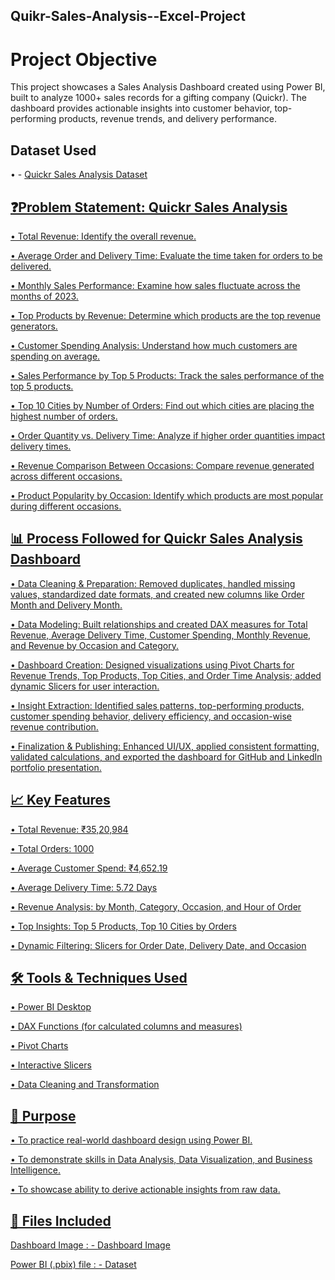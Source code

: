## Quikr-Sales-Analysis--Excel-Project
# Project Objective 
This project showcases a Sales Analysis Dashboard created using Power BI, built to analyze 1000+ sales records for a gifting company (Quickr). The dashboard provides actionable insights into customer behavior, top-performing products, revenue trends, and delivery performance.
## Dataset Used
• - <a href="https://github.com/saketdevarakonda/Quikr-Sales-Analysis--Excel-Project/blob/main/Quickr%20Sales%20Analysis%20Report.xlsb">Quickr Sales Analysis Dataset

## ❓Problem Statement: Quickr Sales Analysis

• Total Revenue: Identify the overall revenue.

• Average Order and Delivery Time: Evaluate the time taken for orders to be delivered.

• Monthly Sales Performance: Examine how sales fluctuate across the months of 2023.

• Top Products by Revenue: Determine which products are the top revenue generators.

• Customer Spending Analysis: Understand how much customers are spending on average.

• Sales Performance by Top 5 Products: Track the sales performance of the top 5 products.

• Top 10 Cities by Number of Orders: Find out which cities are placing the highest number of orders.

• Order Quantity vs. Delivery Time: Analyze if higher order quantities impact delivery times.

• Revenue Comparison Between Occasions: Compare revenue generated across different occasions.

• Product Popularity by Occasion: Identify which products are most popular during different occasions.

## 📊 Process Followed for Quickr Sales Analysis Dashboard
• Data Cleaning & Preparation: Removed duplicates, handled missing values, standardized date formats, and created new columns like Order Month and Delivery Month.

• Data Modeling: Built relationships and created DAX measures for Total Revenue, Average Delivery Time, Customer Spending, Monthly Revenue, and Revenue by Occasion and Category.

• Dashboard Creation: Designed visualizations using Pivot Charts for Revenue Trends, Top Products, Top Cities, and Order Time Analysis; added dynamic Slicers for user interaction.

• Insight Extraction: Identified sales patterns, top-performing products, customer spending behavior, delivery efficiency, and occasion-wise revenue contribution.

• Finalization & Publishing: Enhanced UI/UX, applied consistent formatting, validated calculations, and exported the dashboard for GitHub and LinkedIn portfolio presentation.


## 📈 Key Features
• Total Revenue: ₹35,20,984

• Total Orders: 1000

• Average Customer Spend: ₹4,652.19

• Average Delivery Time: 5.72 Days

• Revenue Analysis: by Month, Category, Occasion, and Hour of Order

• Top Insights: Top 5 Products, Top 10 Cities by Orders

• Dynamic Filtering: Slicers for Order Date, Delivery Date, and Occasion

## 🛠 Tools & Techniques Used
• Power BI Desktop 

• DAX Functions (for calculated columns and measures)

• Pivot Charts

• Interactive Slicers

• Data Cleaning and Transformation

## 🎯 Purpose
• To practice real-world dashboard design using Power BI.

• To demonstrate skills in Data Analysis, Data Visualization, and Business Intelligence.

• To showcase ability to derive actionable insights from raw data.

## 📂 Files Included
Dashboard Image : - <a href="https://github.com/saketdevarakonda/Quikr-Sales-Analysis--Excel-Project/blob/main/quickr%20slaes%20analysis%20dashboard.png">Dashboard Image

Power BI (.pbix) file : - <a href="https://github.com/saketdevarakonda/Quikr-Sales-Analysis--Excel-Project/blob/main/Quickr%20Sales%20Analysis%20Report.xlsb">Dataset
